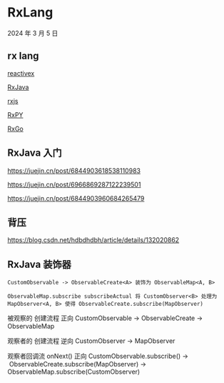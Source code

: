 # RxLang

2024 年 3 月 5 日

## rx lang

[reactivex](https://reactivex.io/languages.html)

[RxJava](https://github.com/ReactiveX/RxJava)

[rxjs](https://github.com/ReactiveX/rxjs)

[RxPY](https://github.com/ReactiveX/RxPY)

[RxGo](https://github.com/ReactiveX/RxGo)

## RxJava 入门

https://juejin.cn/post/6844903618538110983

https://juejin.cn/post/6966869287122239501

https://juejin.cn/post/6844903960684265479

## 背压

https://blog.csdn.net/hdbdhdbh/article/details/132020862

## RxJava 装饰器

`CustomObservable -> ObservableCreate<A> 装饰为 ObservableMap<A, B>`

`ObservableMap.subscribe subscribeActual 将 CustomObserver<B> 处理为 MapObserver<A, B> 使得 ObservableCreate.subscribe(MapObserver)`

被观察的 创建流程 正向 CustomObservable -> ObservableCreate -> ObservableMap

观察者的 创建流程 逆向 CustomObserver -> MapObserver

观察者回调流 onNext() 正向 CustomObservable.subscribe() ->  ObservableCreate.subscribe(MapObserver) -> ObservableMap.subscribe(CustomObserver)

